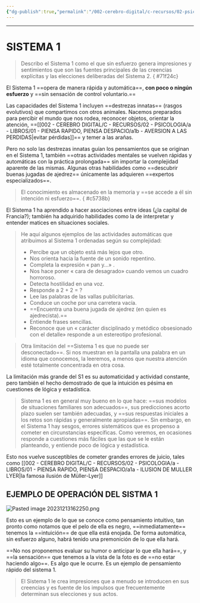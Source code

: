 ```yaml
---
{"dg-publish":true,"permalink":"/002-cerebro-digital/c-recursos/02-psicologia/a-libros/01-piensa-rapido-piensa-despacio/a1-sistema-1/"}
---
```



---
# SISTEMA 1

>Describo el Sistema 1 como el que sin esfuerzo genera impresiones y sentimientos que son las fuentes principales de las creencias explícitas y las elecciones deliberadas del Sistema 2.
{ #71f24c}


El Sistema 1 ==opera de manera rápida y automática==, **con poco o ningún esfuerzo** y ==sin sensación de control voluntario.==

Las capacidades del Sistema 1 incluyen ==destrezas innatas== (rasgos evolutivos) que compartimos con otros animales. Nacemos preparados para percibir el mundo que nos rodea, reconocer objetos, orientar la atención, ==[[002 - CEREBRO DIGITAL/C - RECURSOS/02 - PSICOLOGIA/a - LIBROS/01 - PIENSA RAPIDO, PIENSA DESPACIO/a1b - AVERSION A LAS PERDIDAS\|evitar pérdidas]]== y temer a las arañas. 

Pero no solo las destrezas innatas guían los pensamientos que se originan en el Sistema 1, también ==otras actividades mentales se vuelven rápidas y automáticas con la práctica prolongada== sin importar la complejidad aparente de las mismas. Algunas otras habilidades como ==descubrir buenas jugadas de ajedrez== únicamente las adquieren ==expertos especializados==.

> El conocimiento es almacenado en la memoria y ==se accede a él sin intención ni esfuerzo==.
{ #c5738b}


El Sistema 1 ha aprendido a hacer asociaciones entre ideas (¿la capital de Francia?); también ha adquirido habilidades como la de interpretar y entender matices en situaciones sociales.

> He aquí algunos ejemplos de las actividades automáticas que atribuimos al Sistema 1 ordenadas según su complejidad: 
> 
>* Percibe que un objeto está más lejos que otro.
>* Nos orienta hacia la fuente de un sonido repentino.
>* Completa la expresión « pan y...» .
>* Nos hace poner « cara de desagrado» cuando vemos un cuadro horroroso.
>* Detecta hostilidad en una voz.
>* Responde a 2 + 2 = ?
>* Lee las palabras de las vallas publicitarias.
>* Conduce un coche por una carretera vacía.
>* ==Encuentra una buena jugada de ajedrez (en quien es ajedrecista).==
> * Entiende frases sencillas.
> * Reconoce que un « carácter disciplinado y metódico obsesionado con el detalle» responde a un estereotipo profesional.

> Otra limitación del ==Sistema 1 es que no puede ser desconectado==. Si nos muestran en la pantalla una palabra en un idioma que conocemos, la leeremos, a menos que nuestra atención esté totalmente concentrada en otra cosa.

La limitación más grande del S1 es su automaticidad y actividad constante, pero también el hecho demostrado de que la intuición es pésima en cuestiones de lógica y estadística.

> Sistema 1 es en general muy bueno en lo que hace: ==sus modelos de situaciones familiares son adecuados==, sus predicciones acorto plazo suelen ser también adecuadas, y ==sus respuestas iniciales a los retos son rápidas y generalmente apropiadas==. Sin embargo, en el Sistema 1 hay sesgos, errores sistemáticos que es propenso a cometer en circunstancias específicas. Como veremos, en ocasiones responde a cuestiones más fáciles que las que se le están planteando, y entiende poco de lógica y estadística.

Esto nos vuelve susceptibles de cometer grandes errores de juicio, tales como [[002 - CEREBRO DIGITAL/C - RECURSOS/02 - PSICOLOGIA/a - LIBROS/01 - PIENSA RAPIDO, PIENSA DESPACIO/a1a - ILUSION DE MULLER LYER\|la famosa ilusión de Müller-Lyer]]
## EJEMPLO DE OPERACIÓN DEL SISTMA 1
![Pasted image 20231213162250.png](/img/user/900%20-%20ANEXO/Pasted%20image%2020231213162250.png)

Esto es un ejemplo de lo que se conoce como pensamiento intuitivo, tan pronto como notamos que el pelo de ella es negro, ==inmediatamente== tenemos la ==intuición== de que ella está enojada. De forma automática, sin esfuerzo alguno, habrá tenido una premonición de lo que ella hará.

==No nos proponemos evaluar su humor o anticipar lo que ella hará==, y ==la sensación== que tenemos a la vista de la foto es de ==no estar haciendo algo==. Es algo que le ocurre. Es un ejemplo de pensamiento rápido del sistema 1.

> El Sistema 1 le crea impresiones que a menudo se introducen en sus creencias y es fuente de los impulsos que frecuentemente determinan sus elecciones y sus actos.